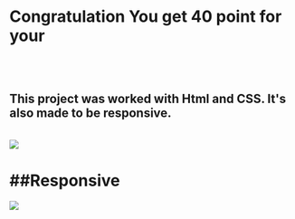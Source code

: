 <h1>Congratulation You get 40 point for your</h1>
<br>
<br>
<h2>This project was worked with Html and CSS. It's also made to be responsive.</h2>
<br>
<img src="https://github.com/Dayane1504/Desafio/blob/master/asserts/readme1.jpg?raw=true">
<br>
<h1>##Responsive</h1>
<img src="https://github.com/Dayane1504/Desafio/blob/master/asserts/readm2.jpg?raw=true">
